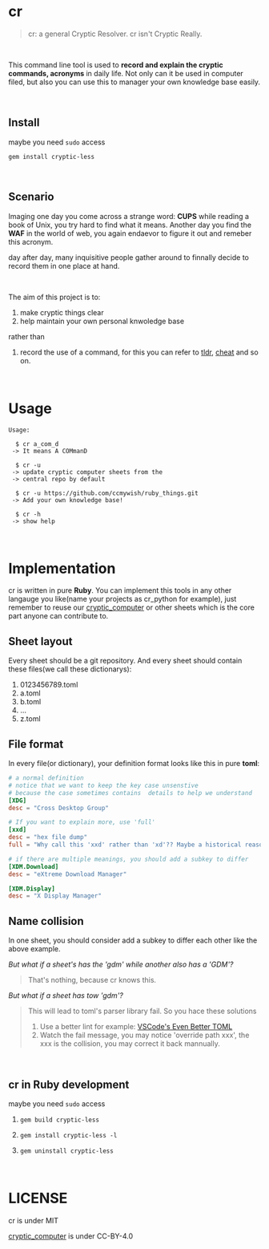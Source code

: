 # cr

> cr: a general Cryptic Resolver. cr isn't Cryptic Really. 

<br>

This command line tool is used to **record and explain the cryptic commands, acronyms** in daily life.
Not only can it be used in computer filed, but also you can use this to manager your own knowledge base easily.

<br>

## Install

maybe you need `sudo` access

`gem install cryptic-less`

<br>

## Scenario

Imaging one day you come across a strange word: **CUPS** while reading a book of Unix, you try hard to find what it means. Another day you find the **WAF** in the world of web, you again endaevor to figure it out and remeber this acronym.

day after day, many inquisitive people gather around to finnally decide to record them in one place at hand.

<br>


The aim of this project is to:

1. make cryptic things clear
2. help maintain your own personal knwoledge base

rather than

1. record the use of a command, for this you can refer to [tldr], [cheat] and so on. 


<br>


# Usage

```
Usage:

  $ cr a_com_d
 -> It means A COMmanD 

  $ cr -u 
 -> update cryptic computer sheets from the 
 -> central repo by default

  $ cr -u https://github.com/ccmywish/ruby_things.git
 -> Add your own knowledge base! 

  $ cr -h
 -> show help

```


<br>

# Implementation

cr is written in pure **Ruby**. You can implement this tools in any other langauge you like(name your projects as cr_python for example), just remember to reuse our [cryptic_computer] or other sheets which is the core part anyone can contribute to.

## Sheet layout

Every sheet should be a git repository. And every sheet should contain these files(we call these dictionarys):

1. 0123456789.toml
2. a.toml
3. b.toml
3. ...
4. z.toml

## File format

In every file(or dictionary), your definition format looks like this in pure **toml**:
```toml
# a normal definition
# notice that we want to keep the key case unsenstive
# because the case sometimes contains  details to help we understand
[XDG]
desc = "Cross Desktop Group"

# If you want to explain more, use 'full'
[xxd]
desc = "hex file dump"
full = "Why call this 'xxd' rather than 'xd'?? Maybe a historical reason"

# if there are multiple meanings, you should add a subkey to differ
[XDM.Download]
desc = "eXtreme Download Manager"

[XDM.Display]
desc = "X Display Manager"
```

## Name collision

In one sheet, you should consider add a subkey to differ each other like the above example.

*But what if a sheet's has the 'gdm' while another also has a 'GDM'?*

> That's nothing, because cr knows this.

*But what if a sheet has tow 'gdm'?* 

> This will lead to toml's parser library fail. So you hace these solutions
> 1. Use a better lint for example: [VSCode's Even Better TOML](https://github.com/tamasfe/taplo)
> 2. Watch the fail message, you may notice 'override path xxx', the xxx is the collision, you may correct it back mannually.


<br>

## cr in Ruby development

maybe you need `sudo` access

1. `gem build cryptic-less`

2. `gem install cryptic-less -l`

3. `gem uninstall cryptic-less`

<br>

# LICENSE
cr is under MIT

[cryptic_computer] is under CC-BY-4.0


[cryptic_computer]: https://github.com/cryptic-less/cryptic_computer
[tldr]: https://github.com/tldr-pages/tldr
[cheat]: https://github.com/cheat/cheat
